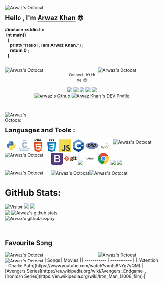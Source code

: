 <img align="left" alt="Arwaz's Octocat"  width='250px' src="https://github.com/arwazkhan189/my-images/blob/main/octocat/unnamed.png" />

## Hello , I'm [Arwaz Khan](https://arwazkhan.me/) 😎

**#include <stdio.h>** <br>
&nbsp;**int main()** <br>
&nbsp;&nbsp;**{** <br>
&nbsp;&nbsp;&nbsp; **printf("Hello !, I am Arwaz Khan.") ;** <br>
&nbsp;&nbsp;&nbsp; **return 0 ;** <br>
&nbsp;&nbsp;**}**

<br>
<img align="left" alt="Arwaz's Octocat"  width='200px' src="https://github.com/arwazkhan189/my-images/blob/main/octocat/collabocats.jpg" />
<img align="right" alt="Arwaz's Octocat"  width='200px' src="https://github.com/arwazkhan189/my-images/blob/main/octocat/supportcat.png" />
<p align="center">
<code>Connect With me 😊</code><br><br>
<a href="https://www.linkedin.com/in/arwaz-khan-bb52a1134/"><img src="https://img.shields.io/badge/-Arwaz%20Khan-0077B5?style=flat&logo=Linkedin&logoColor=white"/></a>
<a href="https://instagram.com/iamarwaz"><img src="https://img.shields.io/badge/-@arwazkhan189-E4405F?style=flat&logo=Instagram&logoColor=white"/></a>
<a href="https://www.facebook.com/arwazkhan189"><img src="https://img.shields.io/badge/-Arwaz%20Khan-1877F2?style=flat&logo=Facebook&logoColor=white"/></a>
<a href="mailto:arwazkhan189@gmail.com"><img src="https://img.shields.io/badge/-arwazkhan189@gmail.com-D14836?style=flat&logo=Gmail&logoColor=white"/></a>
<a href="https://twitter.com/arwazkhan189"><img src="https://img.shields.io/badge/-@arwazkhan189-informational?style=flat&logo=Twitter&logoColor=white"/></a>
<br>
<a href="https://github.com/arwazkhan189"><img  alt="Arwaz's Github" width="40px"  src="https://cdn.jsdelivr.net/npm/simple-icons@v3/icons/github.svg" /></a>
<a href="https://dev.to/arwazkhan189" ><img src="https://d2fltix0v2e0sb.cloudfront.net/dev-badge.svg"  alt="Arwaz Khan 's DEV Profile"  width="40px"></a>
</p>
<br>

<img  align='left' alt="Arwaz's Octocat"  width='100px' src="https://github.com/arwazkhan189/my-images/blob/main/octocat/codercat.jpg" /><br>
## Languages and Tools :
<code><img height="40" src="https://raw.githubusercontent.com/github/explore/80688e429a7d4ef2fca1e82350fe8e3517d3494d/topics/python/python.png"></code>
<img align="right" alt="Arwaz's Octocat"  width='150px' src="https://github.com/arwazkhan189/my-images/blob/main/octocat/pythocat.png" />
<code><img height="40" src="https://raw.githubusercontent.com/github/explore/80688e429a7d4ef2fca1e82350fe8e3517d3494d/topics/c/c.png"></code>
<code><img height="40" src="https://raw.githubusercontent.com/github/explore/56a826d05cf762b2b50ecbe7d492a839b04f3fbf/topics/html/html.png"></code>
<code><img height="40" src="https://raw.githubusercontent.com/github/explore/80688e429a7d4ef2fca1e82350fe8e3517d3494d/topics/css/css.png"></code>
<code><img height="40" src="https://raw.githubusercontent.com/github/explore/80688e429a7d4ef2fca1e82350fe8e3517d3494d/topics/javascript/javascript.png"></code>
<code><img height="40" src="https://raw.githubusercontent.com/github/explore/80688e429a7d4ef2fca1e82350fe8e3517d3494d/topics/cpp/cpp.png"></code>
<code><img height="40" src="https://raw.githubusercontent.com/github/explore/80688e429a7d4ef2fca1e82350fe8e3517d3494d/topics/php/php.png"></code>
<code><img height="40" src="https://raw.githubusercontent.com/github/explore/80688e429a7d4ef2fca1e82350fe8e3517d3494d/topics/mysql/mysql.png"></code>
<img  align='left' alt="Arwaz's Octocat"  width='150px' src="https://github.com/arwazkhan189/my-images/blob/main/octocat/Fintechtocat.png" />
<code><img height="40" src="https://raw.githubusercontent.com/github/explore/80688e429a7d4ef2fca1e82350fe8e3517d3494d/topics/bootstrap/bootstrap.png"></code>
<code><img height="40" src="https://raw.githubusercontent.com/github/explore/80688e429a7d4ef2fca1e82350fe8e3517d3494d/topics/git/git.png"></code>
<code><img height="40" src="https://github.com/arwazkhan189/my-images/blob/main/github.png"></code>
<code><img height="40" src="https://raw.githubusercontent.com/github/explore/80688e429a7d4ef2fca1e82350fe8e3517d3494d/topics/jquery/jquery.png"></code>
<code><img height="40" src="https://raw.githubusercontent.com/github/explore/80688e429a7d4ef2fca1e82350fe8e3517d3494d/topics/chrome/chrome.png"></code>
<code><img height="40" src="https://github.com/arwazkhan189/my-images/blob/main/vscode.jfif"></code>
<code><img height="40" src="https://github.com/arwazkhan189/my-images/blob/main/wamp.png"></code>
<br>

<p> <img  align='left' alt="Arwaz's Octocat"  width='150px' src="https://github.com/arwazkhan189/my-images/blob/main/octocat/ironcat.jpg" /><img  align='center' alt="Arwaz's Octocat"  width='150px' src="https://github.com/arwazkhan189/my-images/blob/main/octocat/spidertocat.png" /><img  align='center' alt="Arwaz's Octocat"  width='150px' src="https://github.com/arwazkhan189/my-images/blob/main/octocat/xtocat.jpg" /></p> 

# GitHub Stats:
<p align="center">
  
  ![Visitor](https://visitor-badge.glitch.me/badge?page_id=arwazkhan189.visitor-badge)
  <img src="https://badges.pufler.dev/years/arwazkhan189">
  <img src="https://badges.pufler.dev/repos/arwazkhan189"><br>
  <img align="center" src="https://github-readme-stats.vercel.app/api/top-langs/?username=arwazkhan189&theme=jolly&line_height=10&hide_langs_below=1&layout=compact" />
  <img align="center" src="https://github-readme-stats.vercel.app/api?username=arwazkhan189&show_icons=true&theme=jolly&line_height=20" alt="Arwaz's github stats"/>
  <br>
  <img align="center" src="https://github-profile-trophy.vercel.app/?username=arwazkhan189&theme=dracula" alt="Arwaz's github trophy"/>
</p>
<br>

## Favourite Song
<img  align='left' alt="Arwaz's Octocat"  width='200px' src="https://github.com/arwazkhan189/my-images/blob/main/octocat/catstello.png" />
<img  align='right' alt="Arwaz's Octocat"  width='200px' src="https://github.com/arwazkhan189/my-images/blob/main/octocat/filmtocat.png" />
<img  align='center' alt="Arwaz's Octocat" width='500px' height='100px' src="https://github.com/arwazkhan189/my-images/blob/main/music.gif" />
| Songs      | Movies |
| ----------- | ----------- |
| [Attention -  Charlie Puth](https://www.youtube.com/watch?v=nfs8NYg7yQM)      | [Avengers Series](https://en.wikipedia.org/wiki/Avengers:_Endgame) ,[Ironman Series](https://en.wikipedia.org/wiki/Iron_Man_(2008_film))|

